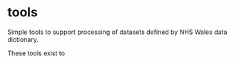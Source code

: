 # tools

Simple tools to support processing of datasets defined by NHS Wales data dictionary.


These tools exist to 